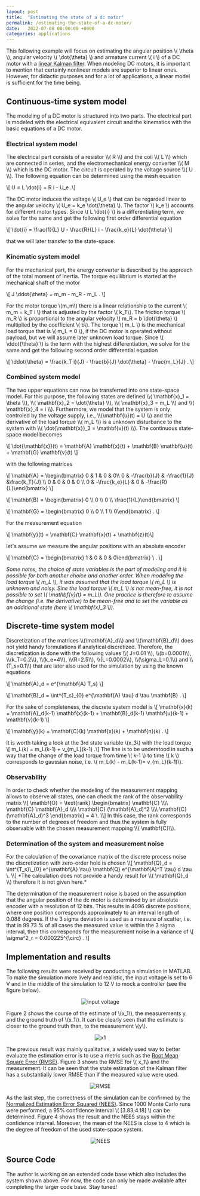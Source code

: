 ```yaml
---
layout: post
title:  "Estimating the state of a dc motor"
permalink: /estimating-the-state-of-a-dc-motor/
date:   2022-07-08 00:00:00 +0000
categories: applications
---
```


This following example will focus on estimating the angular position \\( \theta \\), angular velocity \\( \dot{\theta} \\) and armature current \\( i \\) of a DC motor with a [linear Kalman filter](/linear-kalman-filter/). 
When modeling DC motors, it is important to mention that certainly nonlinear models are superior to linear ones.
However, for didactic purposes and for a lot of applications, a linear model is sufficient for the time being.

<h2>Continuous-time system model</h2>
The modeling of a DC motor is structured into two parts.
The electrical part is modeled with the electrical equivalent circuit and the kinematics with the basic equations of a DC motor.

<h3>Electrical system model</h3>
The electrical part consists of a resistor \\( R \\) and the coil \\( L \\) which are connected in series, and the electromechanical energy converter \\( M \\)  which is the DC motor. 
The circuit is operated by the voltage source \\( U \\).
The following equation can be determined using the mesh equation

\\[ U = L \dot{i} + R i - U_e \.\\]

The DC motor induces the voltage \\( U_e \\) that can be regarded linear to the angular velocity \\( U_e = k_e \dot{\theta} \\). The factor \\( k_e \\) accounts for different motor types.
Since \\(  L \dot{i} \\)  is a differentiating term, we solve for the same and get the following first order differential equation

\\[ \dot{i} = \frac{1}{L} U - \frac{R}{L} i - \frac{k_e}{L} \dot{\theta} \\]

that we will later transfer to the state-space.

<h3>Kinematic system model</h3>
For the mechanical part, the energy converter is described by the approach of the total moment of inertia.
The torque equilibrium is started at the mechanical shaft of the motor

\\[ J \ddot{\theta} = m_m - m_R - m_L \. \\]

For the motor torque \\(m_m\\) there is a linear relationship to the current \\( m_m = k_T i \\) that is adjusted by the factor \\( k_T\\). 
The friction torque \\( m_R \\) is proportional to the angular velocity \\( m_R = b \dot{\theta} \\) multiplied by the coefficient \\( b\\).
The torque \\( m_L \\) is the mechanical load torque that is \\( m_L = 0 \\), if the DC motor is operated without payload, but we will assume later unknown load torque.
Since \\( \ddot{\theta} \\) is the term with the highest differentiation, we solve for the same and get the following second order differential equation

\\[ \ddot{\theta} = \frac{k_T i}{J} - \frac{b}{J} \dot{\theta} - \frac{m_L}{J} \. \\]

<h3>Combined system model</h3>
The two upper equations can now be transferred into one state-space model.
For this purpose, the following states are defined \\( \mathbf{x}_1 = \theta \\), \\( \mathbf{x}_2 = \dot{\theta} \\), \\( \mathbf{x}_3 = m_L \\)  and \\( \mathbf{x}_4 = i \\).
Furthermore, we model that the system is only controled by the voltage supply, i.e., \\(\mathbf{u}(t) =  U \\) and the derivative of the load torque \\( m_L \\) is a unknown disturbance to the system with \\( \dot{\mathbf{x}}_3 = \mathbf{v}(t) \\).
The continuous state-space model becomes

\\[ \dot{\mathbf{x}}(t) = \mathbf{A} \mathbf{x}(t) + \mathbf{B} \mathbf{u}(t) + \mathbf{G} \mathbf{v}(t) \\]

with the following matrices

\\[ \mathbf{A} = \begin{bmatrix} 0 & 1 & 0 & 0\\\\ 0 & -\frac{b}{J} & -\frac{1}{J} &\frac{k_T}{J} \\\\ 0 & 0 & 0 & 0 \\\\ 0 & -\frac{k_e}{L} & 0 & -\frac{R}{L}\end{bmatrix} \\]

\\[ \mathbf{B} = \begin{bmatrix} 0 \\\\ 0 \\\\ 0 \\\\ \frac{1}{L}\end{bmatrix} \\]

\\[ \mathbf{G} = \begin{bmatrix} 0 \\\\ 0 \\\\ 1 \\\\ 0\end{bmatrix} \. \\]

For the measurement equation

\\[ \mathbf{y}(t) =  \mathbf{C} \mathbf{x}(t) + \mathbf{z}(t)\\]

let's assume we measure the angular positions with an absolute encoder

\\[ \mathbf{C} = \begin{bmatrix} 1 & 0 & 0 & 0\end{bmatrix} \ . \\]

*Some notes, the choice of state variables is the part of modeling and it is possible for both another choice and another order.
When modeling the load torque \\( m_L \\), it was assumed that the load torque \\( m_L \\) is unknown and noisy.
Sine the load torque \\( m_L \\) is not mean-free, it is not possible to set \\(  \mathbf{v}(t)  = m_L\\).
One practice is therefore to assume the change (i.e. the derivative) to be mean-free and to set the variable as an additional state (here \\( \mathbf{x}_3 \\)).*

<h2>Discrete-time system model</h2>
Discretization of the matrices \\(\mathbf{A}_d\\) and \\(\mathbf{B}_d\\) does not yield handy formulations if analytical discretized.
Therefore, the discretization is done with the following values \\( J=0.01 \\), \\(b=0.0001\\), \\(k_T=0.2\\), \\(k_e=4\\), \\(R=2.5\\), \\(L=0.0002\\), \\(\sigma_L=0.1\\) and \\(T_s=0.1\\) that are later also used for the simulation by using the known equations

\\[ \mathbf{A}_d = e^{\mathbf{A} T_s} \\]

\\[ \mathbf{B}_d = \int^{T_s}\_{0}  e^{\mathbf{A} \tau} d \tau  \mathbf{B}  \. \\]

For the sake of completeness, the discrete system model is
\\[ \mathbf{x}(k) = \mathbf{A}_d(k-1) \mathbf{x}(k-1) + \mathbf{B}_d(k-1) \mathbf{u}(k-1) + \mathbf{v}(k-1) \\]

\\[ \mathbf{y}(k) = \mathbf{C}(k) \mathbf{x}(k) + \mathbf{n}(k) . \\]

It is worth taking a look at the 3rd state variable \\(x_3\\) with the load torque
\\[ m_L(k) = m_L(k-1) + v_{m_L}(k-1) \.\\] 
The line is to be understood in such a way that the change of the load torque from time \\( k-1 \\) to time \\( k \\) corresponds to gaussian noise, i.e. \\( m_L(k) - m_L(k-1)= v_{m_L}(k-1)\\).

<h3>Observability</h3>
In order to check whether the modeling of the measurement mapping allows to observe all states, one can check the rank of the observability matrix
\\[ \mathbf{O} = \text{rank} \begin{bmatrix} \mathbf{C} \\\\ \mathbf{C} \mathbf{A}_d  \\\\ \mathbf{C} (\mathbf{A}_d)^2  \\\\ \mathbf{C} (\mathbf{A}_d)^3 \end{bmatrix} = 4 \. \\]
In this case, the rank corresponds to the number of degrees of freedom and thus the system is fully observable with the chosen measurement mapping \\( \mathbf{C}\\).

<h3>Determination of the system and measurement noise</h3>
For the calculation of the covariance matrix of the discrete process noise the discretization with zero-order hold is chosen
\\[ \mathbf{Q}_d = \int^{T_s}\_{0}  e^{\mathbf{A} \tau} \mathbf{Q} e^{\mathbf{A}^T \tau} d \tau  \. \\]
*The calculation does not provide a handy result for \\( \mathbf{Q}_d \\) therefore it is not given here.*

The determination of the measurement noise is based on the assumption that the angular position of the dc motor is determined by an absolute encoder with a resolution of 12 bits. This results in 4096 discrete positions, where one position corresponds approximately to an interval length of 0.088 degrees. If the 3 sigma deviation is used as a measure of scatter, i.e. that in 99.73 % of all cases the measured value is within the 3 sigma interval, then this corresponds for the measurement noise in a variance of
\\[  \sigma^2_r = 0.000225^{\circ} \. \\]

<h2>Implementation and results</h2>
The following results were received by conducting a simulation in MATLAB.
To make the simulation more lively and realistic, the input voltage is set to 6 V and in the middle of the simulation to 12 V to mock a controller (see the figure below).

<p align="center">
<img src="/assets/images/dc_motor/u.png" title="input voltage"/>
</p>

Figure 2 shows the course of the estimate of \\(x_1\\), the measurements y, and the ground truth of \\(x_1\\). 
It can be clearly seen that the estimate is closer to the ground truth than, to the measurement \\(y\\).

<p align="center">
<img src="/assets/images/dc_motor/x1.png" title="x1"/>
</p>

The previous result was mainly qualitative, a widely used way to better evaluate the estimation error is to use a metric such as the [Root Mean Square Error (RMSE)](/root-mean-square-error/).
Figure 3 shows the RMSE for \\( x_1\\) and the measurement. 
It can be seen that the state estimation of the Kalman filter has a substantially lower RMSE than if the measured value were used.

<p align="center">
<img src="/assets/images/dc_motor/RMSE.png" title="RMSE"/>
</p>

As the last step, the correctness of the simulation can be confirmed by the [Normalized Estimation Error Squared (NEES)](/normalized-estimation-error-squared/). 
Since 1000 Monte Carlo runs were performed, a 95% confidence interval \\( [3.83;4.18] \\) can be determined. 
Figure 4 shows the result and the NEES stays within the confidence interval.
Moreover, the mean of the NEES is close to 4 which is the degree of freedom of the used state-space system.

<p align="center">
<img src="/assets/images/dc_motor/NEES.png" title="NEES"/>
</p>

<h2>Source Code</h2>
The author is working on an extended code base which also includes the system shown above. 
For now, the code can only be made available after completing the larger code base. 
Stay tuned!


[jekyll-docs]: https://jekyllrb.com/docs/home
[jekyll-gh]:   https://github.com/jekyll/jekyll
[jekyll-talk]: https://talk.jekyllrb.com/
